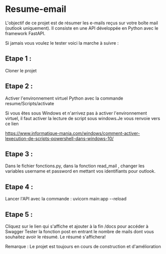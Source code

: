 # Resume-email

L'objectif de ce projet est de résumer les e-mails reçus sur votre boîte mail (outlook uniquement). 
Il consiste en une API développée en Python avec le framework FastAPI. 

Si jamais vous voulez le tester voici la marche à suivre : 

## Etape 1 : 

Cloner le projet 

## Etape 2 :

Activer l'environnement virtuel Python avec la commande resume/Scripts/activate 

Si vous êtes sous Windows et n'arrivez pas à activer l'environnement virtuel, il faut activer la lecture de script sous windows.Je vous renvoie vers ce lien 

https://www.informatique-mania.com/windows/comment-activer-lexecution-de-scripts-powershell-dans-windows-10/

## Etape 3 : 

Dans le fichier fonctions.py, dans la fonction read_mail , changer les variables username et password en mettant vos identifiants pour outlook.

## Etape 4 : 

Lancer l'API avec la commande : uvicorn main:app --reload

## Etape 5 :

Cliquez sur le lien qui s'affiche et ajouter à la fin /docs pour accéder à Swagger 
Tester la fonction post en entrant le nombre de mails dont vous souhaitez avoir le résumé.
Le résumé s'affichera!

Remarque : 
Le projet est toujours en cours de construction et d'amélioration
